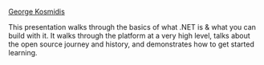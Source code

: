 [George Kosmidis](http://georgekosmidis.gr/) 

This presentation walks through the basics of what .NET is & what you can build with it. It walks through the platform at a very high level, talks about the open source journey and history, and demonstrates how to get started learning.